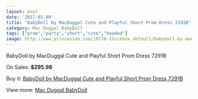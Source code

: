 ```yaml
---
layout: post
date: '2017-01-09'
title: "BabyDoll by MacDuggal Cute and Playful Short Prom Dress 7291B"
category: Mac Duggal BabyDoll
tags: ["prom","party","short","cute","beaded"]
image: http://www.princessan.com/10778-thickbox_default/babydoll-by-macduggal-cute-and-playful-short-prom-dress-7291b.jpg
---
```

BabyDoll by MacDuggal Cute and Playful Short Prom Dress 7291B

On Sales: **$295.98**
<a href="https://www.princessan.com/en/mac-duggal-babydoll/4777-babydoll-by-macduggal-cute-and-playful-short-prom-dress-7291b.html"><amp-img layout="responsive" width="600" height="600" src="//www.princessan.com/10778-thickbox_default/babydoll-by-macduggal-cute-and-playful-short-prom-dress-7291b.jpg" alt="BabyDoll by MacDuggal Cute and Playful Short Prom Dress 7291B 0" /></a>

Buy it: [BabyDoll by MacDuggal Cute and Playful Short Prom Dress 7291B](https://www.princessan.com/en/mac-duggal-babydoll/4777-babydoll-by-macduggal-cute-and-playful-short-prom-dress-7291b.html "BabyDoll by MacDuggal Cute and Playful Short Prom Dress 7291B")

View more: [Mac Duggal BabyDoll](https://www.princessan.com/en/35-mac-duggal-babydoll "Mac Duggal BabyDoll")
